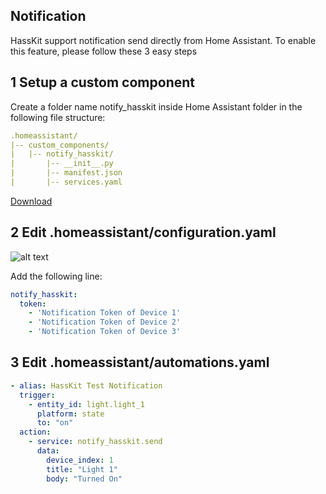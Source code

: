 ## Notification

HassKit support notification send directly from Home Assistant. To enable this feature, please follow these 3 easy steps

## 1 Setup a custom component

Create a folder name notify_hasskit inside Home Assistant folder in the following file structure:
```yaml
.homeassistant/
|-- custom_components/
|   |-- notify_hasskit/
|       |-- __init__.py
|       |-- manifest.json
|       |-- services.yaml
```
[Download](https://github.com/tuanha2000vn/hasskit/tree/master/custom_components/notify_hasskit)
## 2 Edit .homeassistant/configuration.yaml
![alt text](https://github.com/tuanha2000vn/hasskit/blob/master/graphic%20template/notification_token.png "Notification Token Guide")

Add the following line:
```yaml
notify_hasskit:
  token:
    - 'Notification Token of Device 1'
    - 'Notification Token of Device 2'
    - 'Notification Token of Device 3'
```
## 3 Edit .homeassistant/automations.yaml
```yaml
- alias: HassKit Test Notification
  trigger:
    - entity_id: light.light_1
      platform: state
      to: "on"
  action:
    - service: notify_hasskit.send
      data:
        device_index: 1
        title: "Light 1"
        body: "Turned On"
```

